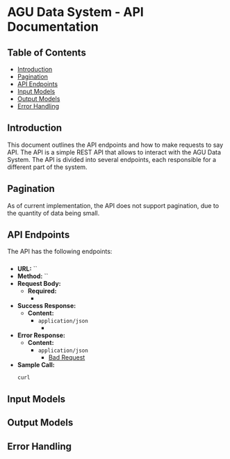 # AGU Data System - API Documentation

## Table of Contents

- [Introduction](#introduction)
- [Pagination](#pagination)
- [API Endpoints](#api-endpoints)
- [Input Models](#input-models)
- [Output Models](#output-models)
- [Error Handling](#error-handling)

## Introduction

This document outlines the API endpoints and how to make requests to say API. 
The API is a simple REST API that allows to interact with the AGU Data System. 
The API is divided into several endpoints, each responsible for a different part of the system.

## Pagination

As of current implementation, the API does not support pagination, due to the quantity of data being small.

## API Endpoints

The API has the following endpoints:

### 

- **URL:** ``
- **Method:** ``
- **Request Body:**
    - **Required:**
        - []()
- **Success Response:**
    - **Content:**
        - `application/json`
            - []()
- **Error Response:**
    - **Content:**
        - `application/json`
            - [Bad Request](#bad-request)
- **Sample Call:**
    ```shell
    curl 
    ```

## Input Models

## Output Models

## Error Handling